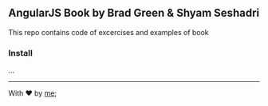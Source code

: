 ## AngularJS Book by Brad Green & Shyam Seshadri

This repo contains code of excercises and examples of book

### Install

...

----

With :heart: by [me](https://github.com/yoelfme);

